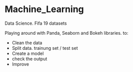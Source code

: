 # Machine_Learning
Data Science. Fifa 19  datasets

Playing around with Panda, Seaborn and Bokeh libraries.
to:

- Clean the data
- Split data. trainung set / test set
- Create a model
- check the output
- Improve
